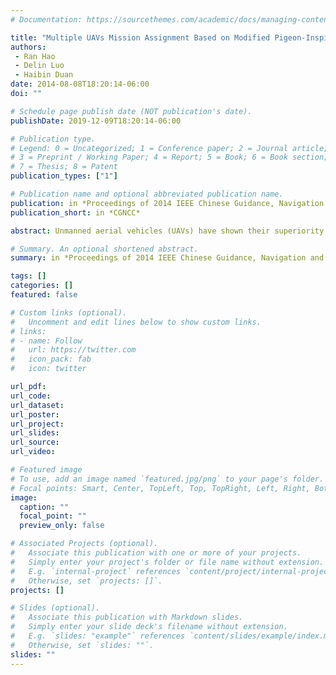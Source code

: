 ```yaml
---
# Documentation: https://sourcethemes.com/academic/docs/managing-content/

title: "Multiple UAVs Mission Assignment Based on Modified Pigeon-Inspired Optimization Algorithm"
authors: 
 - Ran Hao
 - Delin Luo
 - Haibin Duan
date: 2014-08-08T18:20:14-06:00
doi: ""

# Schedule page publish date (NOT publication's date).
publishDate: 2019-12-09T18:20:14-06:00

# Publication type.
# Legend: 0 = Uncategorized; 1 = Conference paper; 2 = Journal article;
# 3 = Preprint / Working Paper; 4 = Report; 5 = Book; 6 = Book section;
# 7 = Thesis; 8 = Patent
publication_types: ["1"]

# Publication name and optional abbreviated publication name.
publication: in *Proceedings of 2014 IEEE Chinese Guidance, Navigation and Control Conference (CGNCC'14)*
publication_short: in *CGNCC*

abstract: Unmanned aerial vehicles (UAVs) have shown their superiority for applications in performing military and civilian missions. In which, multiple UAVs mission assignment is becoming more important for today’s military activities. So far, there have been many bio-inspired computation algorithms for solving multiple UAVs mission assignment problems, including particle swarm optimization (PSO), differential evolution algorithm (DE) and so on. However, deficiencies of these approaches exist inevitably, which cannot satisfy the requirements of dynamic mission assignment. In this paper, a new UAV assignment model focusing on the energy consumption of UAV is brought up which can be easily applied to intelligence algorithms. Meanwhile, we propose a new approach by applying the modified Pigeon-Inspired Optimization (PIO) algorithm to sovle the multiple UAVs mission assignment problem. The simulation results show that the modified PIO algorithm is more effective when compared with other state-of-the-art algorithms in addressing mission assignment problem for multiple UAVs.

# Summary. An optional shortened abstract.
summary: in *Proceedings of 2014 IEEE Chinese Guidance, Navigation and Control Conference (CGNCC'14)*

tags: []
categories: []
featured: false

# Custom links (optional).
#   Uncomment and edit lines below to show custom links.
# links:
# - name: Follow
#   url: https://twitter.com
#   icon_pack: fab
#   icon: twitter

url_pdf:
url_code:
url_dataset:
url_poster:
url_project:
url_slides:
url_source:
url_video:

# Featured image
# To use, add an image named `featured.jpg/png` to your page's folder. 
# Focal points: Smart, Center, TopLeft, Top, TopRight, Left, Right, BottomLeft, Bottom, BottomRight.
image:
  caption: ""
  focal_point: ""
  preview_only: false

# Associated Projects (optional).
#   Associate this publication with one or more of your projects.
#   Simply enter your project's folder or file name without extension.
#   E.g. `internal-project` references `content/project/internal-project/index.md`.
#   Otherwise, set `projects: []`.
projects: []

# Slides (optional).
#   Associate this publication with Markdown slides.
#   Simply enter your slide deck's filename without extension.
#   E.g. `slides: "example"` references `content/slides/example/index.md`.
#   Otherwise, set `slides: ""`.
slides: ""
---
```

